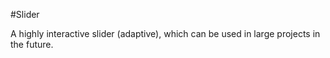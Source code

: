 #Slider 

A highly interactive slider (adaptive), which can be used in large projects in the future.
